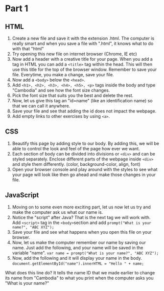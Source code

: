 # Part 1

## HTML
1. Create a new file and save it with the extension .html. The computer is really smart and when you save a file with ".html", it knows what to do with that "html"
2. Try opening this new file on internet browser (Chrome, IE etc)
3. Now add a header with a creative title for your page. When you add a <head> tag in HTML you can add a `<title>` tag within the head. This will then use this title for the top of the browser window. 
Remember to save your file. Everytime, you make a change, save your file. 
4. Now add a `<body>` below the `<head>`. 
5. Add `<h1>, <h2>, <h3>, <h4>, <h5>, <p>` tags inside the body and type "Cambodia" and see how the font size changes. 
6. Pick the font size that suits you the best and delete the rest. 
7. Now, let us give this tag an "id=name" (like an identification name) so that we can call it anywhere. 
8. Save your file and see that adding the id does not impact the webpage. 
9. Add empty links to other exercises by using `<a>`.
  
## CSS
1. Beautify this page by adding style to our body. By adding this, we will be able to control the look and feel of the page how ever we want.
2. Each section of body can be divided into divisions or `<div>` and can be styled separately. Enclose different parts of the webpage inside `<div>` and style them differently. (color, background-color, align, font) 
3. Open your browser console and play around with the styles to see what your page will look like then go ahead and make those changes in your file.
  
## JavaScript
1. Moving on to some even more exciting part, let us now let us try and make the computer ask us what our name is.
2. Notice the "script" after Java? That is the next tag we will work with. Add `<script>` tag in the `<body>`section and add `prompt("What is your name?", "ABC XYZ");`
3. Save your file and see what happens when you open this file on your browser. 
4. Now, let us make the computer remember our name by saving our name. Just add the following, and your name will be saved in the variable "name". `var name = prompt("What is your name?", "ABC XYZ");`	
5. Now, add the following and it will display your name in the body. `document.getElementById("name").innerHTML = "Hello " + name;`

What does this line do? It tells the name ID that we made earlier to change its name from "Cambodia" to what you print when the computer asks you "What is your name?"  		 		
